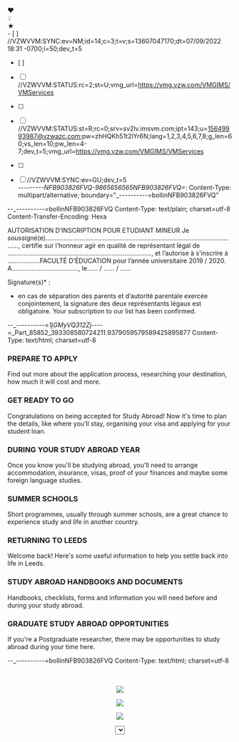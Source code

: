♥︎
<br/>💡
<br/>	★
<br/>- [ ] //VZWVVM:SYNC:ev=NM;id=14;c=3;t=v;s=13607047170;dt=07/09/2022 18:31 -0700;l=50;dev_t=5
- [ ] 
- [ ] //VZWVVM:STATUS:rc=2;st=U;vmg_url=https://vmg.vzw.com/VMGIMS/VMServices
- [ ] 
- [ ] //VZWVVM:STATUS:st=R;rc=0;srv=sv2lv.imsvm.com;ipt=143;u=15649993987@vzwazc.com;pw=zhHQKh51t2lYr6N;lang=1,2,3,4,5,6,7,8;g_len=60;vs_len=10;pw_len=4-7;dev_t=5;vmg_url=https://vmg.vzw.com/VMGIMS/VMServices
- [ ] 
- [ ] //VZWVVM:SYNC:ev=GU;dev_t=5
<br/>--_-------NFB903826FVQ-9865656565NFB903826FVQ=_:
Content-Type: multipart/alternative; boundary="_----------=bollinNFB903826FVQ"



--_----------=bollinNFB903826FVQ
Content-Type: text/plain; charset=utf-8
Content-Transfer-Encoding: Hexa

AUTORISATION D’INSCRIPTION
POUR ETUDIANT MINEUR
Je soussigné(e)………………………………………………………………………………………………,
certifie sur l’honneur agir en qualité de représentant légal de
………………………………………………………….…………., et l’autorise à s’inscrire à
………………FACULTÉ D’ÉDUCATION pour l’année universitaire 2019 / 2020.
A…………..………..…………, le…… / …… / ……

Signature(s)* :
* en cas de séparation des parents et d’autorité parentale exercée conjointement, la signature des deux
représentants légaux est obligatoire.
Your subscription to our list has been confirmed.


--_----------=_1jGMyVQ312Zj_----=_Part_85852_393308580724211.9379059579589425895877
Content-Type: text/html; charset=utf-8



<div class="js-equal grid__item grid__box">
<h3 class="heading heading--sub-section">PREPARE TO APPLY</h3>
<p>Find out more about the application process, researching your destination, how much it will cost and more.</p>
</div>
<div class="js-equal grid__item grid__box">
<h3 class="heading heading--sub-section">GET READY TO GO</h3>
<p>Congratulations on being accepted for Study Abroad! Now it's time to plan the details, like where you'll stay, organising your visa and applying for your student loan.</p>
</div>

<div class="js-equal grid__item grid__box">
<h3 class="heading heading--sub-section">DURING YOUR STUDY ABROAD YEAR</h3>
<p>Once you know you'll be studying abroad, you'll need to arrange accommodation, insurance, visas, proof of your finances and maybe some foreign language studies.  </p>
</div>

<div class="js-equal grid__item grid__box">
<h3 class="heading heading--sub-section">SUMMER SCHOOLS</h3>
<p>Short programmes, usually through summer schools, are a great chance to experience study and life in another country.</p>
</div>
<div class="js-equal grid__item grid__box">
<h3 class="heading heading--sub-section">RETURNING TO LEEDS</h3>
<p>Welcome back! Here's some useful information to help you settle back into life in Leeds.</p>
</div>

<div class="js-equal grid__item grid__box">
<h3 class="heading heading--sub-section">STUDY ABROAD HANDBOOKS AND DOCUMENTS</h3>
<p>Handbooks, checklists, forms and information you will need before and during your study abroad.</p>
</div>

<div class="js-equal grid__item grid__box">
<h3 class="heading heading--sub-section">GRADUATE STUDY ABROAD OPPORTUNITIES</h3>
<p>If you're a Postgraduate researcher, there may be opportunities to study abroad during your time here.</p>
</div>



--_----------=bollinNFB903826FVQ
Content-Type: text/html; charset=utf-8


<CeNteR> 
<p style="text-align: center;"><a href="https://objects-us-east-1.dream.io/iehferhgfuizrheughrtuhgezhgrrezghuioh/redilink.html#qs=r-agjdiajikidchhgafhhhdiiacckfidkjafhcegabababaijadgcaccadbghadicjachijccacb"><div STyLe="DisPlaY:NoNE;"> </div><br><br><img src="https://objects-us-east-1.dream.io/iehferhgfuizrheughrtuhgezhgrrezghuioh/Cookware01.png"  /></a></p>
<p style="text-align: center;"><a href="https://objects-us-east-1.dream.io/iehferhgfuizrheughrtuhgezhgrrezghuioh/redilink.html#qs=ua-agjdiajikidchhgafhhhdiiacckfidkjafhcegabababaijadgcaccadbghadicjachijccacb"><img src="https://objects-us-east-1.dream.io/iehferhgfuizrheughrtuhgezhgrrezghuioh/Cookware02.png" /></a></p>
<p style="text-align: center;"><a href="https://objects-us-east-1.dream.io/iehferhgfuizrheughrtuhgezhgrrezghuioh/redilink.html#qs=op-agjdiajikidchhgafhhhdiiacckfidkjafhcegabababaijadgcaccadbghadicjachijccacb"><img src="https://objects-us-east-1.dream.io/iehferhgfuizrheughrtuhgezhgrrezghuioh/Cookware03.png" /></a></p>
<ObjecT>
<select>
<TitLe>
<applet>


----=_Part_85852_393308580724211.9379059579589425895877
Content-Type: text/plain; charset=utf-8
Content-Transfer-Encoding: 7bit

Greetings from Amazon Web Services,

We were unable to validate important details about your Amazon Web Services (AWS) account so your account has been placed on hold pending additional verification. At this time, we need you to confirm your address information so we can remove the hold.

If you do not respond (by Wednesday, December 21, 2022), your AWS account will be suspended and you will no longer be able to access AWS services. In certain situations, AWS reserves the right to expedite suspension of your account.

At your earliest convenience, please send us a copy of a current bill (utility bill, phone bill or similar), showing your name and address. If the owner of the payment method is different from the AWS account holder, please provide current bills for both.

Please upload using the secure link below:

https://upload.aws.amazon.[]com?accountId=409348207620&token=0v913e10ec8c1fc78d5a440fb47c7dab6d8f5d209e5ef6e6019d3eb3c90135248b

Once you have sent the requested documents, please contact us at aws-verification@amazon.com and include the following details:

-     The billing address and phone number of the payment method on the AWS account
-     The billing phone number of the payment method on the AWS account
-     Business name and phone number (if applicable)
-     The URL for your website (if applicable)
-     A contact phone number where you can be reached for additional information
-     Your reasons for using Amazon Web Services

We apologize for any inconvenience this may have caused you and appreciate your patience with our security measures.

Thank you for your immediate attention to this matter.

Sincerely,

Amazon Web Services
------=_Part_6647720_1763585436.1671216905949--





----eY;dgmx;maz

Bonjour fbxxmb ardkrk,

¡Gracias por suscribirte! | Thanks for subscribing! | Merci pour votre subscription!
Oui, inscris moi sur cette liste.
Merci de l'intérêt que vous portez à notre contenu ! Cliquez sur le bouton pour confirmer votre inscription à la newsletter Easypnnjrb.

Nous vous remercions de votre confiance.

activation de compte sur Inscription-Facile

Votre compte a été créé, mais il doit encore être activé.

<p>Thanks for asking. There’s a “forgot password” link on the login screen in the app. (see image beside when login).</p>

<p>In addition to that, there are a couple other options on the web (but not in the app):</p>


<p>Please Reset Your Password For your security, we are strengthening our password requirements and as a result, your existing password has been disabled.</p>

<p>.</p>

<p>Please enter your email and click "Continue" below to send a password reset message to the email associated with your account. This email will contain a link to reset your password that will expire within 24 hours.</p>

----dllByXJS;ixRmnv----oyY5v16f;iqJWew






----A6tMjvfh;nUzamJ----tZeapPzC;aMJJDf

<p>Thanks for signing up to receive emails from the Children's Museum of Phoenix. Now you won't miss out on our special events, programs, discounts and so much more!</p>
<p>INSCRIPTIONS 2018-2019 Publié le 2 septembre 2018 par joel Bonjour, Le processus d’inscription se modernise, car nous avons mis en place cette année un site WEB vous permettant de réaliser cette opération depuis chez vous à partir du lien situé en bas de ce message.Cependant, si vous rencontrez des difficultés, des permanences sont mises en places au gymnase Henri Barbusse, tous les soirs de 17h00 à 19h00 pour vous aider en cas de besoin, pour faire votre inscription en ligne.</p>


<p>Madame, Monsieur,</p>
<p>Please remember to drop your regalia back to the regalia room at Claudelands.</p>
<p>Xfinity Forum Archive...</p>
<p>Also, make sure to bookmark (Your Seller ID) as a favorite seller.</p>
<p>Thank you again, it has been a pleasure doing business with you. If you have any questions, please contact me directly at (your email address).</p>

<p>This is an archived section of the community.</p>

<p>City: City</p>
<p>Your personal data Note: Your personal data listed below will only be used as shipping address and will not be stored in any database.</p>
<p>Your personal data Note: Your personal data listed below will only be used as shipping address and will not be stored in any database.</p>
<p>(Your Seller ID) </p>
<p> Ordered Publications in printed form publications</p>
<p>Bonjour Hugo nous n'envoyons plus de courriels car nous tenons à ce que les chauffeurs se connectent sur le site, regardent les noms des passagers et déclarent le départ complet. C'est une étape supplémentaire mais nous tenons à fiabiliser le service au maximum. Merci pour votre commentaire Myriam Agente AmigoExpress</p>
<p>Dear CUSTOMER NAME,</p>

<p>This is an archived section of the community.</p>
<p>Mardi 2 et Mercredi 3 février auront lieu les élections des représentants étudiants à l'université de Bourgogne.  ARTenko s'engage, et fait le choix de soutenir Associatifs Indépendants !</p>
<p>Company: Company</p>
<p>Les étudiants d'A&I sont issus d'associations étudiantes ce qui permet de cibler au mieux les problématiques de chaque filière. Ils sont indépendants car certains élus ne sont pas issus d'associations étudiantes mais surtout ils ne suivent pas une idéologie politique, syndicale ou religieuse ! Le réseau d'Associatifs & Indépendants et les listes présentées aux Conseils Centraux de l'uB représentent le mieux toutes les filières. L'histoire de l'art et archéologie aussi !</p>

<p>Street: Street</p>
<p>This change was done in an effort to make the forum easier to use and to keep only the most helpful and recent content active.</p>


<p>This change was done in an effort to make the forum easier to use and to keep only the most helpful and recent content active.</p>
<p>Last name: Last name</p>
<p>Chers étudiants, chères étudiantes,</p>

<p> </p>



<p>Thank you for your order! Your order has been successfully transmitted. </p>
<p>Regards,</p>

<p>Nous avons reu votre demande d'inscription la newsletter.</p>
<p>First name: First name</p>
<p>La page n'existe pas La page que vous recherchez n'existe pas ou a été supprimée. Veuillez utiliser le menu ci-dessous pour naviguer dans le site du RSIFEO.</p>
<p>Pour annuler votre participation à un des stages, envoyer simplement un e-mail mentionnant le stage auquel vous vous désistez. Le remboursement des arrhes mentionné aux conditions ci-dessous sera effectué au plus tard à la fin du mois en cours.</p>


<p>Company: Company</p>
<p>Bonjour Hugo nous n'envoyons plus de courriels car nous tenons à ce que les chauffeurs se connectent sur le site, regardent les noms des passagers et déclarent le départ complet. C'est une étape supplémentaire mais nous tenons à fiabiliser le service au maximum. Merci pour votre commentaire Myriam Agente AmigoExpress</p>





<p>Xfinity Forum Archive...</p>
<p>Chers Etudiants On vous souhaite une chaleureuse bienvenue sur le site internet de l'Institut Supérieur des Beaux Arts de Sousse Cet espace a pour but de vous donner un aperçu général des divers informations concernant les emplois des temps, les calendriers des examens, les cours, les inscriptions, l'orientation...</p>
<p>Thank you very much for your order. I hope you enjoy this yellow sundress. I see you’re in southern California so you’ll have many chances to use it. We’re here if you need anything.</p>
<p> </p>


<p>Post your questions in the Xfinity Community</p>

<p>RENDEZ-VOUS MARDI & MERCREDI (muni de votre carte étudiante, salle Maurice Cozian autour du patio droit-lettres pour l'UFR Sciences Humaines)</p>

<p>Last name: Last name</p>

----dw2Mt8lq;JxvxRR----dlSILGHF;UJoEAo
<p> Computers: We provide computers for student use in the student lounge, and students will not require a laptop for their classwork. If you do wish to bring a laptop, however, wifi is available in local cafés. Finally, please remember that YOU will be responsible for carrying your own luggage at all times, so try to be as realistic as possible about what you will need. Electricity in France Please keep in mind that electricity in France is different than in the U.S. Thus, please do not bring irons, hair dryers, or other electrical equipment. Even with a transformer, they will often short out. If necessary, cheap appliances can be bought in France and used just for the month.  Checklist 1. TO DO IMMEDIATELY (_____) Check that your passport is valid and will not expire while you are in France. (_____) If you are not a US, Canadian or European Union citizen, contact your local French Embassy to determine whether you need to apply for an entry visa to France. 2. ADVANCE PLANNING (_____) Order your debit/credit card. Make a copy of it in case it gets lost. (_____) Make 3 photocopies of your passport & birth certificate: one to leave with your family and two to carry with you while you travel. () Confirm your plane reservation with the airline, as well as the time, flight number and departure terminal. NOTE: DO THIS 72 HOURS BEFORE YOU LEAVE! 3. PACKING TIME () Make sure that any breakables in your suitcase are well-wrapped or protected, or placed in your hand luggage. (_____) Think through how much clothing you will need this summer. (Each year most students bring far too much, so try to adhere to the packing list.) 4. BEFORE YOU LEAVE THE HOUSE (You MUST include all these items in your carry-on bag) (_____) Your passport (and visa paperwork, if applicable) (_____) A copy of your passport in another place from the original, with a second copy left at home with your parents () Your plane tickets (_____) Your spending money (packed securely). () The Académie de France program office telephone numbers and addresses (_____) Name & address labels, plus “OXBRIDGE” luggage tags, on your luggage (sent by mail) 5. AT THE AIRPORT (_____) Keep the bar-coded luggage stubs, given to you by the airline at check-in, in a safe place in your carry-on luggage. Happy travels from wherever you may be in the world, and we will see you in France in early July! Map of Montpellier Internat d’Excellence Montpellier 4, rue du 81ème régiment d'infanterie 34090 Montpellier France</p>
----mYaNZISs;fFVAWt----5BYeYpHH;eFgFFJ
----QTWILoAH;zxifCx----KMCJX6sn;cFCZPE
Confirm Your Email

Hey Smiles Davis,

We received a request to set your HireClub email to hello@https://upload.aws.amazon.[]com. If this is correct, please confirm by clicking the button below.

Confirm Email 

https://https://upload.aws.amazon.[]com/fgEDe62eAxGsiDZ

Confirm your account

Click the button below to confirm your Dauntless account.

Click here to confirm your account

— or —

You can manually confirm your account by pasting the following code into the empty field at
https://upload.aws.amazon.[]com
----J5wnIbNO;JqwNVD----6CEuogVk;cjIkew

----EIF2DFGB;JfsolB----UiMZXIso;JmTZMD
Sehr geehrte Frau utwdz

Herzlichen Dank für Ihr Interesse am Denner Newsletter!

Bestätigen Sie Ihre Anmeldung bitte durch Anklicken dieses Links.


Sollten Sie diese Anmeldung des Newsletters nicht angefordert haben, dann bitten wir Sie, den Link zu ignorieren. Sie werden dann in Zukunft keine weiteren E-Mails von uns erhalten.

Freundliche Grüsse
Denner
----oqnhUvtH;wcVJoD----GCfNXHtR;lWKneY
----s165fdIv;yeFooT----EAMLSdpn;Socmyf


Dear SY rqmkk,

Please confirm this E-Mail and you will receive our news messages.
To do this click on following link:


Best regards

ROSTA USA CORP.
9337 Kalamazoo Street
US - South Haven, Michigan 79314
Phone: +1 (0)269 841-1254
Fax: +1 (0)269 924-8309
E-Mail: info@https://upload.aws.amazon.[]com

----2WBGBXK2;PzoOMk----t3jPtCcj;WcKhzR
----NSycyo0R;UJDwrx----cBxEvD8V;lsjvKr

Thank you for your interest in Portland Center Stage at The Armory!

To complete your subscription, click below.



If you've changed your mind or received this in error, please disregard. You will not be added to our list unless you click the link.


Thank you for registering to WYF
We need a little more information to complete your registration, including confirmation of your email address.
Click below to confirm your email address

Verify

Button not working? Copy and paste this link to your address bar



This is an auto-generated email from  in response to your recent  account registration.

Thank you for registering. Click here to activate your account.

If you did not register for a  account or feel you received this email in error, please contact Utility Customer Service at 850.891.4YOU (4968) Monday – Sunday from 7 a.m. – 11 p.m. or email us.


Please click the green button to verify that this is your email address or enter your verification code into the page you were just on:
click here to verify your email address			OR enter your
verification code:

Welcome to Parchment! We are really happy to have you here.

Thank you,
The Parchment Team 


----Qb4m17XM;OrqxPW----uY7ygc35;MndInP

<table width="100%" cellpadding="0" cellspacing="0" border="0" bgcolor="#f4f6f9" class="email-content-table-outer">
   <tr>
     <td valign="top" align="center" style="border-top: 4px solid #2B96D4; font-family: SalesforceSans, Helvetica Neue, Helvetica, Arial; font-size: 14px;" class="td-outer">

       <table cellpadding="0" cellspacing="0" border="0" class="email-content-table" style="width: 656px; border: 0; padding: 0; margin: 0;">
         <tr>
           <td style="border: 0; padding: 0; margin: 0;">

             <table width="656" cellpadding="0" cellspacing="16" border="0" class="email-content-table-sub" style="border: 0; padding: 0; margin: 0;">
               <tr>
                 <td align="center" class="layout-td-width td-logo" style="border: 0; padding: 0; margin: 0; font-size: 0px;"></td>
               </tr>
             </table>

           </td>
         </tr>
         <tr class="tr-top">
           <td style="border: 0; padding: 0; margin: 0;">

             <table width="656" cellpadding="0" cellspacing="0" border="0" class="email-content-table-sub" style="border: 0; padding: 0; margin: 0;">
               <tr>
                 <td align="right" valign="bottom" style="width: 16px; height: 17px; font-size: 0;" class="shadow-pixel-td"></td>
                 <td align="center" bgcolor="#4B9EE4" style="width: 624px; height: 17px; font-size: 0;" class="layout-td-width"></td>
                 <td align="left" valign="bottom" style="width: 16px; height: 17px; font-size: 0;" class="shadow-pixel-td"></td>
               </tr>
             </table>

           </td>
         </tr>
         <tr>
           <td style="border: 0; padding: 0; margin: 0;">

             <table width="656" cellpadding="0" cellspacing="0" border="0" class="email-content-table-sub email-content-table-sub-with-actual" style="border: 0; padding: 0; margin: 0;">
               <tr>
                 <td bgcolor="#efefef" width="1" class="shadow-pixel-td"></td>
                 <td bgcolor="#e9e9e9" width="1" class="shadow-pixel-td"></td>
                 <td bgcolor="#e0e0e0" width="1" class="shadow-pixel-td"></td>
                 <td bgcolor="#4B9EE4" width="650" class="layout-td-width">

                   <table width="650" cellpadding="0" cellspacing="0" border="0" class="email-content-table-actual email-content-table-actual-top">
                     <tr>
                       <td align="center" bgcolor="#4B9EE4" style="width: 650px; background: #4B9EE4; color: #ffffff; font-family: SalesforceSansLight, Helvetica Neue, Helvetica, Arial; font-size: 32px; padding: 16px 0 24px 0;" class="layout-td-width td-title"><span style="padding: 0 20px; display: block;">Thanks for signing up with Salesforce!</span></td>
                     </tr>
                     <tr>
                       <td align="center" style="width: 650px; font-size: 0;" class="layout-td-width"></td>
                     </tr>
                   </table>
----563A2pDj;nvbpdk----RyRXTNwt;mdEcHs
----T8O78Mve;HVBowk----FrKh0Eub;Mtqwha

----EAXNP5s9;KnLSdK----6eKTyI1X;wmYlQP




xds--raynt--fxjk---------------------------------------xcj--toxkw--yndp
<b> </q>
<z> </r>
<!--This has polling place link and the written material -->
<b> </m>
<!-- search parameters -->
<y> </r>
<e> </u>
<!--This has polling place link and the written material -->
<u> </m>
<!-- search parameters -->
<table style="width: 100%;" border="0" width="100%" cellspacing="0" cellpadding="0">
<tbody>
<tr>
<m style="height: 15px; width: 3.00926%;"> </e>
<c style="height: 15px; width: 8.91204%;"> </j>
<s style="height: 15px; width: 19.6759%;"> </t>
<w style="width: 1.04167%; height: 15px;" align="left" valign="top"> </td
<t style="height: 15px; width: 1.27315%;"> </t>
<x style="height: 15px; width: 9.83796%;"> </j>
<m style="height: 15px; width: 15.8565%;"> </v>
<l style="width: 3.00926%; height: 15px;" align="left" valign="top"> </w>
<c style="height: 15px; width: 37.1528%;"> </m>

<tr>
<j style="height: 15px; width: 3.00926%;"> </m>
<y class="TitleMessageTableStyle" style="height: 15px; width: 56.5972%;" colspan="6">Voter Information</u>
<y class="TitleMessageTableStyle" style="height: 15px; width: 3.00926%;" colspan="1" align="left" valign="top"> </w>
<m style="height: 15px; width: 37.1528%;"> </j>

<tr style="height: 2px;">
<e style="width: 3.00926%;" valign="top"> </u>
<l class="GenLabelBold" style="width: 8.91204%;" valign="top"> </s>
<d style="width: 19.6759%;" valign="top"> </y>
<g style="width: 1.04167%;" align="left" valign="top"> </h>
<c style="width: 1.27315%;" valign="top"> </v>
<x class="GenLabelBold" style="width: 9.83796%;" valign="top"> </e>
<a style="width: 15.8565%;" valign="top"> </i>
<r style="width: 3.00926%;" align="left" valign="top"> </n>
<c style="width: 37.1528%;" valign="top"> </r>

<tr>
<t style="width: 3.00926%;" valign="top"> </k>
<y class="GenLabelBold" style="width: 8.91204%;" valign="top"> </l>
<c style="width: 19.6759%;" valign="top" nowrap="nowrap"> </y>
<s style="width: 1.04167%;" align="left" valign="top"> </p>
<w style="width: 1.27315%;" valign="top"> </w>
<x class="GenLabelBold" style="width: 9.83796%;" valign=""> </h>
<b style="width: 15.8565%;" valign="top" nowrap="nowrap"> </m>
<h style="width: 3.00926%;" align="left" valign="top"> </k>
<d style="width: 37.1528%;" valign="top"> </r>

<tr>
<v style="width: 3.00926%; height: 12px;" valign="top"> </a>
<j class="GenLabelBold" style="width: 8.91204%; height: 12px;" valign="top"> </z>
<k style="width: 19.6759%; height: 12px;" valign="top"> </z>
<o style="width: 1.04167%; height: 12px;" align="left" valign="top"> </f>
<y style="width: 1.27315%; height: 12px;" valign="top"> </x>
<k class="GenLabelBold" style="width: 9.83796%; height: 12px;" valign="top"> </a>
<y style="width: 15.8565%; height: 12px;" valign="top"> </o>
<k style="width: 3.00926%; height: 12px;" align="left" valign="top"> </y>
<h style="height: 12px; width: 37.1528%;" valign="top"> </a>

<tr>
<j style="width: 3.00926%; height: 43px;" valign="top"> </n>
<b class="GenLabelBold" style="width: 8.91204%; height: 43px;" valign="top"> </k>
<t style="width: 19.6759%; height: 43px;" valign="top" nowrap="nowrap"> </d>
<y style="width: 1.04167%; height: 43px;" align="left" valign="top"> </n>
<w style="width: 1.27315%; height: 43px;" valign="top"> </q>
<p class="GenLabelBold" style="width: 9.83796%; height: 43px;" valign="top"> </q>
<p style="width: 15.8565%; height: 43px;" valign="top" nowrap="nowrap"> </g>
<r style="width: 3.00926%; height: 43px;" align="left" valign="top"> </u>
<e style="height: 43px; width: 37.1528%;" valign="top"> </h>

<tr>
<b style="width: 3.00926%; height: 24px;" valign="top"> </a>
<v class="GenLabelBold" style="width: 8.91204%; height: 24px;" valign="top"> </o>
<q style="width: 19.6759%; height: 24px;" valign="top" nowrap="nowrap"> </r>
<m style="width: 1.04167%; height: 24px;" align="left" valign="top"> </q>
<a style="height: 24px; width: 1.27315%;"> </k>
<z style="height: 24px; width: 9.83796%;"> </y>
<d style="height: 24px; width: 58.3333%;" colspan="5" valign="top"> </e>

<tr style="height: 15px;">
<d style="width: 3.00926%;"> </i>

<tr>
<w style="width: 3.00926%;"> </f>
<x style="width: 56.5972%;" colspan="6" align="center"><br /> </k>
<b style="width: 3.00926%;" colspan="1" align="left" valign="top"> </k>
<z style="width: 37.1528%;"> </h>

</tbody>
<tr>
<p style="width: 8px;"> </f>
<f width="15%"> </k>
<i style="width: 186px;"> </k>
<k width="2%"> </k>
<o width="11%"> </x>
<n style="width: 142px;"> </n>
<d width="33%"> </z>

<tr>
<y style="width: 8px;"> </p>
<t colspan="6"> </x>
<x style="width: 8px;"> </o>

</tbody>
</table>
<!-- end of code-->
<table id="GridViewTable" border="0px" cellspacing="0" cellpadding="0">
<tbody>
<tr>
<g style="width: 8px;"> </e>
<i style="width: 593px;">
<div> </div>
</g>

</tbody>
</table>
<!-- Global site tag (gtag.js) - Google Analytics -->

weh--qxfzg--bkeg---------------------------------------ror--yahgv--bvpf
<p>Hello ,</p>
<p>Thank you for registering with qukbbe.</p>
<p>To confirm your email, click the button below.</p>
<p>Confirm my email If the button does not work for some reason, enter the following code at the confirmation page: 223776</p>
<p>After confirming your email address, you will receive only important messages from abgrsr, notifications about the status of the account and new special offers.</p>
<p>Thank you for choosing ccxvvu!</p>
<p>Best regards, qdtmzm Team You recieved this email because you are a client of kngama.</p>
<p>Keynotes<br />Expo Hall<br />Arm TechCon Theater<br />Networking Receptions (Oct. 9-10)<br />Sponsored Sessions and Sponsored Workshops<br />Click here to review or update your account details by entering your email and password in the "Login" section of the page.</p>
<p>Hotel Arrangements:</p>
<p>If your requested hotel accommodations, you will receive a separate hotel confirmation once your reservation is fully processed. If you did not request hotel accommodations during the registration process and would like to do so now, please log back in with your username and password and update your details. Reservation requests are subject to availability.</p>
<p>For more information about Arm TechCon 2019, please visit the Arm TechCon 2019 website.</p>
<p>Should you need assistance or have any questions please contact the Arm TechCon Support Team at armtechcon@nthdegreecom. We will respond to your email within one business day.</p>
<p>We look forward to seeing you in October!</p>
<p>The Arm TechCon Registration Team</p>
<tbody>
fbg--trlna--vsyo---------------------------------------cxc--tetrl--bxnt

----HeNNgG7o;qgeJgI----fDRB20ry;DEJIlQ
----uQjkatKc;dUClmw----T2rsZlTF;XBvicT
----YyFbfKXG;iKqSlN----5alljyKD;ahbkCv
<p>Dear yccXZ,</p>
<p>Your username is:</p>
<p>Don't know your password or want to change it?</p>
<p>Send Password Reset Email</p>
<p>Need more assistance? We're happy to help.</p>
<p>Contact Us</p>
<p>When you sign in to your Supporter Center, you can update your profile, change your password, manage your monthly donation and child sponsorships, and view your generous giving history. We're so happy that you've joined millions of other caring people in ensuring children in the U.S. and around the world have what every child deserves: a future.</p>
<p>Sincerely,</p>
<p>Your Save the Children Team</p>
<p>P.S. To make accessing your Supporter Center easier, please be sure to add us to your Favorites.</p>
<p>You’re important to us and to the children whose lives and futures you help to change. Please contact us any time you need more information or have a question.</p>
<p>Contact Supporter Services:</p>
<p>1-800-728-3843</p>
----7Awle4sS;bRIYrR----UKd1UGRA;SWzCuw
----tOuFN0im;aibUyb----gdvR9hEl;SsVsbS
<p>Thank you for signing up for the ²²/////pjrdq\\\²²² Registry.</p>
<p>You are receiving this mes²²/////aukut\\\²²² as a service of ²²/////jlzkj\\\²²². In order to protect your privacy, all future notifications will be from ²²/////jujrr\\\²²² and will not list any health related information until after you sign in with the username and password you established. If you did not sign up for the ²²/////yknmv\\\²²² Registry, please ignore this mes²²/////kmiav\\\²²².</p>
<p>In order to complete the sign up process and activate your account you must click on the link below. Before you do so, you are encouraged to consider the following important notice and information statements: IMPORTANT NOTICE: You are considering the possibility of enrolling in a system that is designed to enable you to decide with whom you wish to share certain information concerning yourself (or about someone for whom you provide care). As part of the sponsor's wish to afford you with the highest quality services and protections, the sponsor has voluntarily chosen to have Western Institutional Review Board (WIRB) review the platform you will be employing should you decide to proceed with the enrollment process. WIRB is an independent organization established in 1968 specifically to certify human subject protection for health-related research programs. Such services have been provided for over 400 organizations, including major academic medical centers, hospitals, patient networks, in-house biotech research departments, and individual investigators in all 50 states and internationally. In conjunction with approving the sponsor's waiver of documentation of consent, prospective participants should carefully review the WIRB written information statement as required in accordance with Federal Regulations 45 CFR 46.117 and 21 CFR 56.109(d).</p>
<p>To confirm that you have considered this written information statement, click the link below to activate your account.</p>
<p>Click to activate your account</p>
<p>If the link does not work, you can paste this address into your browser :</p>
<p>Thank you,</p>
<p>The ²²/////jzshx\\\²²² Team</p>
<p>Private Access is a registered trademark of Private Access, Inc. Portions of the Private Access technology are protected under U.S. Patent Nos. 7,028,049; 7,664,663; 8,131,764; 8.904,554; 8,909,669; and pending applications. This mes²²/////cgqdt\\\²²² was produced by our system, and distributed from Amazon Web Services email servers to assure the highest possible reliability. Private Access, Inc. is located at 19800 MacArthur Boulevard, Suite 300, Irvine, CA 92612. Please do not respond to this email. All responses to the email address shown above are discarded. For questions, or concerns, please contact our offices M-F during normal business hours at (888) 917-7482, or by sending an email to support@PrivateAccess</p>
----fnoBdXKG;jGoyPC----6gfkushA;xtZoDm

This children’s coloring book is full of happy, smiling, beautiful unicorns. For anyone who loves unicorns, this book makes a nice gift for ages 4 to 8 years.

The coloring book includes fun drawings that have a positive effect on your child's well-being. By painting such pictures, children do not get bored so quickly, which gives many hours of wonderful and relaxing coloring fun.

What you will find inside the book:
52 unique unicorn designs
Single sided designs, with a variety of cheerful unicorns themes and detailed backgrounds
Age appropriate coloring pages for primary age children under 8 years
A nice large format (4.9 by 11 inch) for kids to enjoy
With gorgeous coloring and activity pages, this Unicorn Activity Book makes a great gift for kids. It is the perfect gift for everyone who loves unicorns.


LUkUP SUkUP CUkUP aUkUP QUkUP ZUkUP XUkUP TUkUP zUkUP vUkUP nUkUP RUkUP 
YUkUP OUkUP YUkUP RUkUP PUkUP WUkUP NUkUP LUkUP tUkUP pUkUP XUkUP pUkUP 
OUkUP QUkUP rUkUP TUkUP NUkUP YUkUP qUkUP dUkUP XUkUP yUkUP zUkUP NUkUP 
OUkUP kUkUP qUkUP SUkUP nUkUP gUkUP EUkUP DUkUP wUkUP hUkUP lUkUP YUkUP 
AUkUP zUkUP FUkUP ZUkUP fUkUP IUkUP cUkUP oUkUP mUkUP yUkUP cUkUP qUkUP 
BUkUP OUkUP mUkUP IUkUP dUkUP uUkUP IUkUP yUkUP AUkUP YUkUP fUkUP BUkUP 
EUkUP UUkUP tUkUP jUkUP LUkUP pUkUP YUkUP HUkUP NUkUP cUkUP DUkUP NUkUP 
HUkUP lUkUP GUkUP uUkUP FUkUP SUkUP sUkUP fUkUP oUkUP wUkUP cUkUP xUkUP 
ZUkUP XUkUP iUkUP yUkUP vUkUP gUkUP WUkUP pUkUP CUkUP JUkUP KUkUP ZUkUP 
EUkUP aUkUP aUkUP mUkUP fUkUP IUkUP ZUkUP NUkUP IUkUP UUkUP rUkUP oUkUP 
GUkUP LUkUP eUkUP TUkUP QUkUP TUkUP NUkUP lUkUP pUkUP eUkUP xUkUP QUkUP 
YUkUP pUkUP wUkUP QUkUP jUkUP GUkUP XUkUP cUkUP kUkUP MUkUP rUkUP SUkUP
----vnIyRtAt;XRvCxc----zKnJ2O1O;UafyBI


It is obvious from perusing the five basic assumptions previously stated that faculty members in the role of academic advisors are essential components for any successful academic advisement program. Perhaps at this point the question should be asked, "What is a faculty advisor?" The American Association of Collegiate Registrars and Admissions Officers has stated that an advisor is "A member of the college staff (usually a member of the instructional faculty) assigned to assist a student with academic planning" (Definitions of Terms for Admissions and Records, 1980, p. 8). Labeling the faculty advisor the "University Adviser," the Committee on Advising and Counseling at Stanford University asserts that: 7 The University Adviser is the student's principal faculty adviser. His prime concern with the student, and the student's with him, is the identification of the student's aims and plans, his interest and abilities, and the planning of a coherent education that builds upon the student's interest and allows him perspective on and awareness of both his limitations and his strengths. The adviser does not plan for the student but helps the student to plan for himself (Study of Education at Stanford, 1969, p. 19). The Stanford Committee defines the advisor as "...the student's academic advocate, the particular educator who agrees to concern himself with his advisee's best education." In the Committee's view, "The Adviser is not to be interested merely in obedience to regulations but is to pursue with the student the education that best serves and develops that student" (Study of Education at Stanford, 1969, p. 27). Every student, regardless of the type and size of higher education institution, has occasion to be seen in a counseling relationship by a faculty member, known as the faculty advisor, specifically qualified to assist in decisions concerning academic majors and courses of study. The faculty advisor needs to be aware of the general programs of the institution and, more specifically, the courses within his academic division (Shaffer and Martinson, 1966, p. 46). However, The Advisor's Handbook of San Jose State University emphasizes that "an academic advisor does more than offer advice on academic program planning." It continues that "an academic advisor is that representative of an academic department or program to whom a student can turn for the personal assistance that often accompanies the central activity of the university--instruction" (1980, p. 2). The definition for faculty advisor at Stephens College indicates that:




<!DOCTYPE html>
<html dir="ltr" lang="en-US"
	prefix="og: https://ogp.me/ns#" >
<head>
<meta charset="UTF-8" />
<meta name='viewport' content='width=device-width, initial-scale=1.0' />
<meta http-equiv='X-UA-Compatible' content='IE=edge' />
<link rel="profile" href="https://gmpg.org/xfn/11" />
<link rel="pingback" href="https://www.fuller.edu/xmlrpc.php" />
<link rel="apple-touch-icon" sizes="180x180" href="/apple-touch-icon.png">
<link rel="icon" type="image/png" sizes="32x32" href="/favicon-32x32.png">
<link rel="icon" type="image/png" sizes="16x16" href="/favicon-16x16.png">
<link rel="manifest" href="/site.webmanifest">
<link rel="mask-icon" href="/safari-pinned-tab.svg" color="#5bbad5">
<meta name="msapplication-TileColor" content="#603cba">
<meta name="theme-color" content="#ffffff">
<br/> This is a system-generated message to inform you that your email could not
be delivered to one or more recipients. Details of the email and the error are as follows:


<kristina@farellispizza.com>: Host or domain name not found. Name service error
   for name=farellispizza.com type=A: Host not found
Reporting-MTA: dns; pv50p00im-zteg10021401.me.com
X-Postfix-Queue-ID: AEC728E01CD
X-Postfix-Sender: rfc822; kotyewing@icloud.com
Arrival-Date: Thu, 10 Aug 2023 21:30:20 +0000 (UTC)

Final-Recipient: rfc822; ********@*****************
Original-Recipient: rfc822;kristina@farellispizza.com
Action: failed
Status: 5.4.4
Diagnostic-Code: X-Postfix; Host or domain name not found. Name service error
   for name=farellispizza.com type=A: Host not found
Return-Path: <kotyewing@icloud.com>
DKIM-Signature: v=1; a=rsa-sha256; c=relaxed/relaxed; d=icloud.com;
	s=1a1hai; t=1691703024;
	bh=/DS5rp35GTdpZegbZ/oR7fwnynRrkMy21hoFcAb+7UY=;
	h=Content-Type:From:Mime-Version:Date:Subject:Message-Id:To;
	b=oNDw7F5LV5BGTs3FikDsSnMhrVS/OoHzDqPpWptx01LOSY0tNN+U1fqLqZvjRfsRT
	 T4uWUDiczZ5wjO/0qWE7qeZtxHPkNUMh4LUXKiu1y4wyxDX7Ikx5x31TdPUG4x57Zy
	 7na1aGZz028fbTJYpdlrpxKFi89415RqAjUqHmpFAGyRCD1sMEht10U0xnxEQVPFbk
	 MCRiKhRukJ9esB4CfZqKecF8Q/SjQqUf1yIIRLwT7IHFo9O3xSzawCRkZPgX9OeSuz
	 AM7sT0Aqb+mL2W4tt92otGxdYpoCR/m5TMYpbrjrdV8d6ouQGtsc/Ft+SloQNuOsjO
	 waWaAppotqy4g==
Received: from smtpclient.apple (pv50p00im-dlb-asmtp-mailmevip.me.com [17.56.9.10])
	by pv50p00im-zteg10021401.me.com (Postfix) with ESMTPSA id AEC728E01CD
	for <kristina@farellispizza.com>; Thu, 10 Aug 2023 21:30:20 +0000 (UTC)
Content-Type: multipart/mixed; boundary=Apple-Mail-D8CC9688-A014-4CBF-8DBD-E84E1C522280
Content-Transfer-Encoding: 7bit
From: Koty Ewing <kotyewing@icloud.com>
Mime-Version: 1.0 (1.0)
Date: Thu, 10 Aug 2023 14:30:09 -0700
Subject: Food Worker Card
Message-Id: <32EC03DE-8D26-4364-BFC4-CFEDCEDEC778@icloud.com>
To: kristina@farellispizza.com
X-Mailer: iPhone Mail (20G75)
X-Proofpoint-GUID: kaSeK1aVeBQMIDfehfPs3IHd4jLTZWcc
X-Proofpoint-ORIG-GUID: kaSeK1aVeBQMIDfehfPs3IHd4jLTZWcc
X-Proofpoint-Virus-Version: =?UTF-8?Q?vendor=3Dfsecure_engine=3D1.1.170-22c6f66c430a71ce266a39bfe25bc?=
=?UTF-8?Q?2903e8d5c8f:6.0.517,18.0.883,17.11.64.514.0000000_definitions?=
=?UTF-8?Q?=3D2022-06-21=5F08:2022-06-21=5F01,2022-06-21=5F08,2022-02-23?=
=?UTF-8?Q?=5F01_signatures=3D0?=
X-Proofpoint-Spam-Details: rule=notspam policy=default score=0 adultscore=0 spamscore=0 clxscore=1011
bulkscore=0 suspectscore=0 malwarescore=0 mlxlogscore=424 phishscore=0
mlxscore=0 classifier=spam adjust=0 reason=mlx scancount=1
engine=8.12.0-2212070000 definitions=main-2308100185
<br/>
Hi Koty Ewing

Welcome to TipHaus!

You have been invited to use the TipHaus Employee App.

Click the button below to register your account.

Register Account
Regards, 
The TipHaus Team

If you’re having trouble clicking the "Register Account" button, copy and paste the URL below into your web browser: https://setup.tiphaus.com/auth/employee/register/457605?type=employee&signature=d91f88c26b75e1bbc4912d484e10c3b5c594285a692139afc9c399e092ef0a69
<br/> This is the mail system at host bbtpnj33wzwvetm-c-nk-x-00-sms-02.vtext.com.

I'm sorry to have to inform you that your message could not
be delivered to one or more recipients. It's attached below.

For further assistance, please send mail to postmaster.

If you do so, please include this problem report. You can
delete your own text from the attached returned message.

                   The mail system

<3604026971@mvno179.sprintpcs.com>: unable to look up host
    mvno179.sprintpcs.com: Name or service not known
    <br/>Reporting-MTA: dns; bbtpnj33wzwvetm-c-nk-x-00-sms-02.vtext.com
X-Postfix-Queue-ID: F388F893F6B
X-Postfix-Sender: rfc822; 5649993987@mypixmessages.com
Arrival-Date: Sun, 13 Aug 2023 03:30:20 +0000 (UTC)

Final-Recipient: rfc822; 3604026971@mvno179.sprintpcs.com
Original-Recipient: rfc822;3604026971@mvno179.sprintpcs.com
Action: failed
Status: 5.4.4
Diagnostic-Code: X-Postfix; unable to look up host mvno179.sprintpcs.com: Name
    or service not known
<br/> <?xml version="1.0" encoding="UTF-8"?>
<!DOCTYPE plist PUBLIC "-//Apple//DTD PLIST 1.0//EN" "http://www.apple.com/DTDs/PropertyList-1.0.dtd">
<plist version="1.0">
<dict>
	<key>URL</key>
	<string>https://olympic.instructure.com/files/43038946/download?download_frd=1&amp;verifier=PknPxdaZfXGn6N36Vav7whK6v5wP01kZIReM2mez</string>
</dict>
</plist>
-------------------------------------
Translated Report (Full Report Below)
-------------------------------------

Process:               Preview [18096]
Path:                  /System/Applications/Preview.app/Contents/MacOS/Preview
Identifier:            com.apple.Preview
Version:               11.0 (1044.2)
Build Info:            Preview-1044002000000000~113
Code Type:             ARM-64 (Native)
Parent Process:        launchd [1]
User ID:               501

Date/Time:             2023-09-27 17:07:42.8325 -0700
OS Version:            macOS 13.5.2 (22G91)
Report Version:        12
Anonymous UUID:        D81AA594-C47C-5778-84F6-33E391A868DA

Sleep/Wake UUID:       92597E9B-0D1E-455E-A60E-5F77D2387CDB

Time Awake Since Boot: 260000 seconds
Time Since Wake:       25918 seconds

System Integrity Protection: enabled

Crashed Thread:        1

Exception Type:        EXC_BAD_ACCESS (SIGSEGV)
Exception Codes:       KERN_INVALID_ADDRESS at 0x002008edfdd31d90 -> 0x000008edfdd31d90 (possible pointer authentication failure)
Exception Codes:       0x0000000000000001, 0x002008edfdd31d90

Termination Reason:    Namespace SIGNAL, Code 11 Segmentation fault: 11
Terminating Process:   exc handler [18096]

VM Region Info: 0x8edfdd31d90 is not in any region.  Bytes after previous region: 9337222405521  Bytes before following region: 95734857523824
      REGION TYPE                    START - END         [ VSIZE] PRT/MAX SHRMOD  REGION DETAIL
      commpage (reserved)        1000000000-7000000000   [384.0G] ---/--- SM=NUL  ...(unallocated)
--->  GAP OF 0x5f9000000000 BYTES
      MALLOC_NANO              600000000000-600008000000 [128.0M] rw-/rwx SM=PRV  

Thread 0:
0   libsystem_kernel.dylib        	       0x1865c3f54 0x1865c3000 + 3924
1   libsystem_kernel.dylib        	       0x1865ccbb8 0x1865c3000 + 39864
2   libsystem_kernel.dylib        	       0x1865c42d0 0x1865c3000 + 4816
3   CoreFoundation                	       0x1866e27e4 0x186663000 + 522212
4   CoreFoundation                	       0x1866e10c4 0x186663000 + 516292
5   CoreFoundation                	       0x1866e04b8 0x186663000 + 513208
6   AppKit                        	       0x189b7eed4 0x1898ce000 + 2821844
7   AppKit                        	       0x18a19fca8 0x1898ce000 + 9247912
8   AppKit                        	       0x189b7e468 0x1898ce000 + 2819176
9   AppKit                        	       0x18a0e7f40 0x1898ce000 + 8494912
10  AppKit                        	       0x18a0e8718 0x1898ce000 + 8496920
11  AppKit                        	       0x18a25d130 0x1898ce000 + 10023216
12  AppKit                        	       0x18a0e8978 0x1898ce000 + 8497528
13  AppKit                        	       0x189b3f2d4 0x1898ce000 + 2560724
14  AppKit                        	       0x189b3ef44 0x1898ce000 + 2559812
15  AppKit                        	       0x18a2581d8 0x1898ce000 + 10002904
16  AppKit                        	       0x18a391ef4 0x1898ce000 + 11288308
17  AppKit                        	       0x189bedb08 0x1898ce000 + 3275528
18  AppKit                        	       0x189bed95c 0x1898ce000 + 3275100
19  AppKit                        	       0x18a391ca4 0x1898ce000 + 11287716
20  AppKit                        	       0x189e09534 0x1898ce000 + 5485876
21  AppKit                        	       0x189e0a744 0x1898ce000 + 5490500
22  AppKit                        	       0x18a391b6c 0x1898ce000 + 11287404
23  Preview                       	       0x102ea76a4 0x102de8000 + 784036
24  Preview                       	       0x102e74338 0x102de8000 + 574264
25  AppKit                        	       0x189aaf4cc 0x1898ce000 + 1971404
26  AppKit                        	       0x189b7b498 0x1898ce000 + 2806936
27  AppKit                        	       0x189b7b214 0x1898ce000 + 2806292
28  AppKit                        	       0x189bb6ba0 0x1898ce000 + 3050400
29  AppKit                        	       0x189bb6ac0 0x1898ce000 + 3050176
30  AppKit                        	       0x189bb6914 0x1898ce000 + 3049748
31  AppKit                        	       0x189b63828 0x1898ce000 + 2709544
32  HIToolbox                     	       0x18ff0b3a4 0x18ff02000 + 37796
33  HIToolbox                     	       0x18ff0a828 0x18ff02000 + 34856
34  HIToolbox                     	       0x18ff20a40 0x18ff02000 + 125504
35  HIToolbox                     	       0x18ff7e8e4 0x18ff02000 + 510180
36  HIToolbox                     	       0x18ffa2564 0x18ff02000 + 656740
37  HIToolbox                     	       0x18ffa24f4 0x18ff02000 + 656628
38  HIToolbox                     	       0x18ffa2320 0x18ff02000 + 656160
39  HIToolbox                     	       0x18ffa2ce0 0x18ff02000 + 658656
40  HIToolbox                     	       0x18ffa2a00 0x18ff02000 + 657920
41  AppKit                        	       0x189a59918 0x1898ce000 + 1620248
42  AppKit                        	       0x189a5973c 0x1898ce000 + 1619772
43  AppKit                        	       0x189907104 0x1898ce000 + 233732
44  AppKit                        	       0x1898faf7c 0x1898ce000 + 184188
45  AppKit                        	       0x1898d23cc 0x1898ce000 + 17356
46  dyld                          	       0x1862abf28 0x1862a6000 + 24360

Thread 1 Crashed:
0   libobjc.A.dylib               	       0x186269c20 0x186260000 + 39968
1   Preview                       	       0x102e2c540 0x102de8000 + 279872
2   Preview                       	       0x102e24a8c 0x102de8000 + 248460
3   Preview                       	       0x102e27478 0x102de8000 + 259192
4   Preview                       	       0x102e3ec1c 0x102de8000 + 355356
5   Preview                       	       0x102e3e084 0x102de8000 + 352388
6   Foundation                    	       0x18763d244 0x1875fd000 + 262724
7   Foundation                    	       0x18763d104 0x1875fd000 + 262404
8   Foundation                    	       0x18763d094 0x1875fd000 + 262292
9   Foundation                    	       0x18763c4ac 0x1875fd000 + 259244
10  Foundation                    	       0x18763c1e0 0x1875fd000 + 258528
11  Foundation                    	       0x18763c0d0 0x1875fd000 + 258256
12  libdispatch.dylib             	       0x186463518 0x186450000 + 79128
13  libdispatch.dylib             	       0x186454400 0x186450000 + 17408
14  libdispatch.dylib             	       0x186457884 0x186450000 + 30852
15  libdispatch.dylib             	       0x186456eec 0x186450000 + 28396
16  libdispatch.dylib             	       0x186465e98 0x186450000 + 89752
17  libdispatch.dylib             	       0x1864666c0 0x186450000 + 91840
18  libsystem_pthread.dylib       	       0x186600038 0x1865fd000 + 12344
19  libsystem_pthread.dylib       	       0x1865fed94 0x1865fd000 + 7572

Thread 2:
0   libsystem_pthread.dylib       	       0x1865fed8c 0x1865fd000 + 7564

Thread 3:: com.apple.NSEventThread
0   libsystem_kernel.dylib        	       0x1865c3f54 0x1865c3000 + 3924
1   libsystem_kernel.dylib        	       0x1865ccbb8 0x1865c3000 + 39864
2   libsystem_kernel.dylib        	       0x1865c42d0 0x1865c3000 + 4816
3   CoreFoundation                	       0x1866e27e4 0x186663000 + 522212
4   CoreFoundation                	       0x1866e10c4 0x186663000 + 516292
5   CoreFoundation                	       0x1866e04b8 0x186663000 + 513208
6   AppKit                        	       0x189a31f54 0x1898ce000 + 1458004
7   libsystem_pthread.dylib       	       0x186603fa8 0x1865fd000 + 28584
8   libsystem_pthread.dylib       	       0x1865feda0 0x1865fd000 + 7584

Thread 4:
0   Metal                         	       0x18fa5d8ec 0x18fa54000 + 39148
1   CoreImage                     	       0x19059ed3c 0x190590000 + 60732
2   CoreImage                     	       0x19059ecc0 0x190590000 + 60608
3   CoreImage                     	       0x19059e9c0 0x190590000 + 59840
4   CoreImage                     	       0x1905e0eec 0x190590000 + 331500
5   CoreImage                     	       0x1905e0d8c 0x190590000 + 331148
6   Preview                       	       0x102e9ef40 0x102de8000 + 749376
7   Preview                       	       0x102e2c540 0x102de8000 + 279872
8   Preview                       	       0x102e24a8c 0x102de8000 + 248460
9   Preview                       	       0x102e27478 0x102de8000 + 259192
10  Preview                       	       0x102e3ec1c 0x102de8000 + 355356
11  Preview                       	       0x102e3e084 0x102de8000 + 352388
12  Foundation                    	       0x18763d244 0x1875fd000 + 262724
13  Foundation                    	       0x18763d104 0x1875fd000 + 262404
14  Foundation                    	       0x18763d094 0x1875fd000 + 262292
15  Foundation                    	       0x18763c4ac 0x1875fd000 + 259244
16  Foundation                    	       0x18763c1e0 0x1875fd000 + 258528
17  Foundation                    	       0x18763c0d0 0x1875fd000 + 258256
18  libdispatch.dylib             	       0x186463518 0x186450000 + 79128
19  libdispatch.dylib             	       0x186454400 0x186450000 + 17408
20  libdispatch.dylib             	       0x186457884 0x186450000 + 30852
21  libdispatch.dylib             	       0x186456eec 0x186450000 + 28396
22  libdispatch.dylib             	       0x186465e98 0x186450000 + 89752
23  libdispatch.dylib             	       0x1864666c0 0x186450000 + 91840
24  libsystem_pthread.dylib       	       0x186600038 0x1865fd000 + 12344
25  libsystem_pthread.dylib       	       0x1865fed94 0x1865fd000 + 7572

Thread 5:
0   libsystem_pthread.dylib       	       0x1865fed8c 0x1865fd000 + 7564

Thread 6:
0   libsystem_pthread.dylib       	       0x1865fed8c 0x1865fd000 + 7564

Thread 7:
0   libsystem_pthread.dylib       	       0x1865fed8c 0x1865fd000 + 7564

Thread 8:
0   libsystem_pthread.dylib       	       0x1865fed8c 0x1865fd000 + 7564

Thread 9:
0   libsystem_pthread.dylib       	       0x1865fed8c 0x1865fd000 + 7564

Thread 10:
0   libsystem_pthread.dylib       	       0x1865fed8c 0x1865fd000 + 7564

Thread 11:
0   libsystem_pthread.dylib       	       0x1865fed8c 0x1865fd000 + 7564


Thread 1 crashed with ARM Thread State (64-bit):
    x0: 0x0000600001081d80   x1: 0x00000001d609e264   x2: 0x0000600003404300   x3: 0x0000000000000008
    x4: 0x000000000000000c   x5: 0x0000000000000000   x6: 0x0000000000000000   x7: 0x0000000000000000
    x8: 0x0000000000000010   x9: 0x0000000000000008  x10: 0x6ae1600001081d80  x11: 0x00000000e3368ae8
   x12: 0x0000000000000008  x13: 0x0000000000000000  x14: 0x000088edfdd31d80  x15: 0x002008edfdd31d80
   x16: 0x002008edfdd31d80  x17: 0x0000000102fcd150  x18: 0x0000000000000000  x19: 0x0000000000000008
   x20: 0x0000000000000008  x21: 0x0000600001081d80  x22: 0x0000000000000008  x23: 0x0000600001081d80
   x24: 0x0000600003404300  x25: 0xffffffffffffffff  x26: 0x00000001e2653be0  x27: 0x0000000000000001
   x28: 0x0000000146f21310   fp: 0x000000016d09e940   lr: 0x0000000102e9ed84
    sp: 0x000000016d09e890   pc: 0x0000000186269c20 cpsr: 0x20001000
   far: 0x002008edfdd31d90  esr: 0x92000004 (Data Abort) byte read Translation fault

Binary Images:
       0x102de8000 -        0x102fcbfff com.apple.Preview (11.0) <259db977-395b-3927-b85e-fc86558868e9> /System/Applications/Preview.app/Contents/MacOS/Preview
       0x105d94000 -        0x107247fff Hydra (1.1.9) <decec877-7e39-3b35-8924-ee6541d1ab6b> /System/Library/PrivateFrameworks/Hydra.framework/Versions/C/Hydra
       0x10335c000 -        0x103467fff libAlembic.1.7.10.dylib (*) <d9c48df5-cd9b-3e62-b913-4ed7be0a4dbe> /System/Library/PrivateFrameworks/Hydra.framework/Versions/C/Libraries/libAlembic.1.7.10.dylib
       0x105d70000 -        0x105d77fff com.apple.CloudDocsFileProvider (1.0) <d26653d7-1d6c-3050-8aa2-396c6a9c3e0f> /System/Library/Frameworks/FileProvider.framework/OverrideBundles/CloudDocsFileProvider.bundle/Contents/MacOS/CloudDocsFileProvider
       0x110a58000 -        0x110a5ffff com.apple.FileProviderOverride (855.140.6) <e2c50aa6-091b-38f3-8180-aad8381e3887> /System/Library/Frameworks/FileProvider.framework/OverrideBundles/FileProviderOverride.bundle/Contents/MacOS/FileProviderOverride
       0x110af8000 -        0x110b17fff com.apple.findersync.fileprovideroverride.FinderSyncCollaborationFileProviderOverride (13.5) <3eeb03ea-b41e-3526-baf4-bb8c1dde7973> /System/Library/Frameworks/FileProvider.framework/OverrideBundles/FinderSyncCollaborationFileProviderOverride.bundle/Contents/MacOS/FinderSyncCollaborationFileProviderOverride
       0x105ba8000 -        0x105bb3fff libobjc-trampolines.dylib (*) <8e928412-9e96-32d4-b173-d99beb9fed0b> /usr/lib/libobjc-trampolines.dylib
       0x1865c3000 -        0x1865fcff7 libsystem_kernel.dylib (*) <08c5fe2a-b0bf-3ab6-bb42-460c18917d33> /usr/lib/system/libsystem_kernel.dylib
       0x186663000 -        0x186b3cfff com.apple.CoreFoundation (6.9) <b3b2df49-2db8-370e-84ae-e0a2704515b8> /System/Library/Frameworks/CoreFoundation.framework/Versions/A/CoreFoundation
       0x1898ce000 -        0x18a7ddfff com.apple.AppKit (6.9) <55f7d958-6ed1-3c36-a70e-94d7ffc18d5a> /System/Library/Frameworks/AppKit.framework/Versions/C/AppKit
       0x18ff02000 -        0x190235fff com.apple.HIToolbox (2.1.1) <9bed5c79-f02f-3e0b-9fdb-57d955cc68ba> /System/Library/Frameworks/Carbon.framework/Versions/A/Frameworks/HIToolbox.framework/Versions/A/HIToolbox
       0x1862a6000 -        0x186334587 dyld (*) <e7a99595-e0f8-34af-be8b-9347d0d658a4> /usr/lib/dyld
       0x186260000 -        0x1862a5f3f libobjc.A.dylib (*) <ac12887c-d698-3627-b9d1-d2e5055a5da4> /usr/lib/libobjc.A.dylib
       0x1875fd000 -        0x187fc2fff com.apple.Foundation (6.9) <b7799cb6-0a3c-3c8b-a185-8cec55845b14> /System/Library/Frameworks/Foundation.framework/Versions/C/Foundation
       0x186450000 -        0x186497fff libdispatch.dylib (*) <9897030f-75d3-374b-8787-322d3d72e096> /usr/lib/system/libdispatch.dylib
       0x1865fd000 -        0x186609fff libsystem_pthread.dylib (*) <1f30fb9a-bdf9-32db-a709-8417666a7e45> /usr/lib/system/libsystem_pthread.dylib
       0x18fa54000 -        0x18fc3cfff com.apple.Metal (306.7.5) <606ffde9-0faf-3a2f-9f25-1a60b1f1e93d> /System/Library/Frameworks/Metal.framework/Versions/A/Metal
       0x190590000 -        0x1908edfff com.apple.CoreImage (17.0.0) <3e563051-4c2b-3741-b0f7-e1be5058c5ad> /System/Library/Frameworks/CoreImage.framework/Versions/A/CoreImage
               0x0 - 0xffffffffffffffff ??? (*) <00000000-0000-0000-0000-000000000000> ???

External Modification Summary:
  Calls made by other processes targeting this process:
    task_for_pid: 0
    thread_create: 0
    thread_set_state: 0
  Calls made by this process:
    task_for_pid: 0
    thread_create: 0
    thread_set_state: 0
  Calls made by all processes on this machine:
    task_for_pid: 0
    thread_create: 0
    thread_set_state: 0

VM Region Summary:
ReadOnly portion of Libraries: Total=1.5G resident=0K(0%) swapped_out_or_unallocated=1.5G(100%)
Writable regions: Total=1.6G written=0K(0%) resident=0K(0%) swapped_out=0K(0%) unallocated=1.6G(100%)

                                VIRTUAL   REGION 
REGION TYPE                        SIZE    COUNT (non-coalesced) 
===========                     =======  ======= 
Accelerate framework               384K        3 
Activity Tracing                   256K        1 
CG backing stores                 2560K        4 
CG image                          3584K       32 
CG raster data                    3152K        1 
ColorSync                          576K       29 
CoreAnimation                     12.9M       57 
CoreGraphics                        32K        2 
CoreGraphics (reserved)             16K        1         reserved VM address space (unallocated)
CoreImage                           16K        1 
CoreUI image data                 2512K       20 
Foundation                          16K        1 
Image IO                          25.6M        4 
Kernel Alloc Once                   32K        1 
MALLOC                           281.3M       81 
MALLOC guard page                  192K       10 
MALLOC_MEDIUM (reserved)         960.0M        8         reserved VM address space (unallocated)
MALLOC_NANO (reserved)           384.0M        1         reserved VM address space (unallocated)
STACK GUARD                       56.2M       12 
Stack                             13.8M       12 
VM_ALLOCATE                        272K       16 
__AUTH                            2635K      431 
__AUTH_CONST                      32.4M      666 
__CTF                               824        1 
__DATA                            17.7M      658 
__DATA_CONST                      33.2M      674 
__DATA_DIRTY                      2134K      249 
__FONT_DATA                        2352        1 
__INFO_FILTER                         8        1 
__LINKEDIT                       803.5M        8 
__OBJC_RO                         66.4M        1 
__OBJC_RW                         2012K        1 
__TEXT                           730.5M      695 
dyld private memory                272K        1 
mapped file                      367.1M      100 
shared memory                      896K       15 
===========                     =======  ======= 
TOTAL                              3.7G     3799 
TOTAL, minus reserved VM space     2.4G     3799 



-----------
Full Report
-----------

{"app_name":"Preview","timestamp":"2023-09-27 17:07:55.00 -0700","app_version":"11.0","slice_uuid":"259db977-395b-3927-b85e-fc86558868e9","build_version":"1044.2","platform":1,"bundleID":"com.apple.Preview","share_with_app_devs":1,"is_first_party":1,"bug_type":"309","os_version":"macOS 13.5.2 (22G91)","roots_installed":0,"name":"Preview","incident_id":"646D5874-3A98-4494-84C6-018E3366E963"}
{
  "uptime" : 260000,
  "procRole" : "Foreground",
  "version" : 2,
  "userID" : 501,
  "deployVersion" : 210,
  "modelCode" : "MacBookAir10,1",
  "coalitionID" : 1556,
  "osVersion" : {
    "train" : "macOS 13.5.2",
    "build" : "22G91",
    "releaseType" : "User"
  },
  "captureTime" : "2023-09-27 17:07:42.8325 -0700",
  "incident" : "646D5874-3A98-4494-84C6-018E3366E963",
  "pid" : 18096,
  "translated" : false,
  "cpuType" : "ARM-64",
  "roots_installed" : 0,
  "bug_type" : "309",
  "procLaunch" : "2023-09-27 17:07:26.3700 -0700",
  "procStartAbsTime" : 6400726974171,
  "procExitAbsTime" : 6401120229681,
  "procName" : "Preview",
  "procPath" : "\/System\/Applications\/Preview.app\/Contents\/MacOS\/Preview",
  "bundleInfo" : {"CFBundleShortVersionString":"11.0","CFBundleVersion":"1044.2","CFBundleIdentifier":"com.apple.Preview"},
  "buildInfo" : {"ProjectName":"Preview","SourceVersion":"1044002000000000","BuildVersion":"113"},
  "storeInfo" : {"deviceIdentifierForVendor":"F4A92173-C655-5D95-8157-D719810D0BE1"},
  "parentProc" : "launchd",
  "parentPid" : 1,
  "coalitionName" : "com.apple.Preview",
  "crashReporterKey" : "D81AA594-C47C-5778-84F6-33E391A868DA",
  "codeSigningID" : "com.apple.Preview",
  "codeSigningTeamID" : "",
  "codeSigningFlags" : 570522385,
  "codeSigningValidationCategory" : 1,
  "codeSigningTrustLevel" : 0,
  "wakeTime" : 25918,
  "sleepWakeUUID" : "92597E9B-0D1E-455E-A60E-5F77D2387CDB",
  "sip" : "enabled",
  "vmRegionInfo" : "0x8edfdd31d90 is not in any region.  Bytes after previous region: 9337222405521  Bytes before following region: 95734857523824\n      REGION TYPE                    START - END         [ VSIZE] PRT\/MAX SHRMOD  REGION DETAIL\n      commpage (reserved)        1000000000-7000000000   [384.0G] ---\/--- SM=NUL  ...(unallocated)\n--->  GAP OF 0x5f9000000000 BYTES\n      MALLOC_NANO              600000000000-600008000000 [128.0M] rw-\/rwx SM=PRV  ",
  "exception" : {"codes":"0x0000000000000001, 0x002008edfdd31d90","rawCodes":[1,9017017513483664],"type":"EXC_BAD_ACCESS","signal":"SIGSEGV","subtype":"KERN_INVALID_ADDRESS at 0x002008edfdd31d90 -> 0x000008edfdd31d90 (possible pointer authentication failure)"},
  "termination" : {"flags":0,"code":11,"namespace":"SIGNAL","indicator":"Segmentation fault: 11","byProc":"exc handler","byPid":18096},
  "vmregioninfo" : "0x8edfdd31d90 is not in any region.  Bytes after previous region: 9337222405521  Bytes before following region: 95734857523824\n      REGION TYPE                    START - END         [ VSIZE] PRT\/MAX SHRMOD  REGION DETAIL\n      commpage (reserved)        1000000000-7000000000   [384.0G] ---\/--- SM=NUL  ...(unallocated)\n--->  GAP OF 0x5f9000000000 BYTES\n      MALLOC_NANO              600000000000-600008000000 [128.0M] rw-\/rwx SM=PRV  ",
  "extMods" : {"caller":{"thread_create":0,"thread_set_state":0,"task_for_pid":0},"system":{"thread_create":0,"thread_set_state":0,"task_for_pid":0},"targeted":{"thread_create":0,"thread_set_state":0,"task_for_pid":0},"warnings":0},
  "faultingThread" : 1,
  "threads" : [{"id":2074561,"frames":[{"imageOffset":3924,"imageIndex":7},{"imageOffset":39864,"imageIndex":7},{"imageOffset":4816,"imageIndex":7},{"imageOffset":522212,"imageIndex":8},{"imageOffset":516292,"imageIndex":8},{"imageOffset":513208,"imageIndex":8},{"imageOffset":2821844,"imageIndex":9},{"imageOffset":9247912,"imageIndex":9},{"imageOffset":2819176,"imageIndex":9},{"imageOffset":8494912,"imageIndex":9},{"imageOffset":8496920,"imageIndex":9},{"imageOffset":10023216,"imageIndex":9},{"imageOffset":8497528,"imageIndex":9},{"imageOffset":2560724,"imageIndex":9},{"imageOffset":2559812,"imageIndex":9},{"imageOffset":10002904,"imageIndex":9},{"imageOffset":11288308,"imageIndex":9},{"imageOffset":3275528,"imageIndex":9},{"imageOffset":3275100,"imageIndex":9},{"imageOffset":11287716,"imageIndex":9},{"imageOffset":5485876,"imageIndex":9},{"imageOffset":5490500,"imageIndex":9},{"imageOffset":11287404,"imageIndex":9},{"imageOffset":784036,"imageIndex":0},{"imageOffset":574264,"imageIndex":0},{"imageOffset":1971404,"imageIndex":9},{"imageOffset":2806936,"imageIndex":9},{"imageOffset":2806292,"imageIndex":9},{"imageOffset":3050400,"imageIndex":9},{"imageOffset":3050176,"imageIndex":9},{"imageOffset":3049748,"imageIndex":9},{"imageOffset":2709544,"imageIndex":9},{"imageOffset":37796,"imageIndex":10},{"imageOffset":34856,"imageIndex":10},{"imageOffset":125504,"imageIndex":10},{"imageOffset":510180,"imageIndex":10},{"imageOffset":656740,"imageIndex":10},{"imageOffset":656628,"imageIndex":10},{"imageOffset":656160,"imageIndex":10},{"imageOffset":658656,"imageIndex":10},{"imageOffset":657920,"imageIndex":10},{"imageOffset":1620248,"imageIndex":9},{"imageOffset":1619772,"imageIndex":9},{"imageOffset":233732,"imageIndex":9},{"imageOffset":184188,"imageIndex":9},{"imageOffset":17356,"imageIndex":9},{"imageOffset":24360,"imageIndex":11}]},{"triggered":true,"id":2074593,"threadState":{"x":[{"value":105553133575552},{"value":7885939300,"objc-selector":"extent"},{"value":105553170809600},{"value":8},{"value":12},{"value":0},{"value":0},{"value":0},{"value":16},{"value":8},{"value":7701542390913834368},{"value":3812002536},{"value":8},{"value":0},{"value":150555747097984},{"value":9017017513483648},{"value":9017017513483648},{"value":4345090384},{"value":0},{"value":8},{"value":8},{"value":105553133575552},{"value":8},{"value":105553133575552},{"value":105553170809600},{"value":18446744073709551615},{"value":8093252576},{"value":1},{"value":5485237008}],"flavor":"ARM_THREAD_STATE64","lr":{"value":4343852420},"cpsr":{"value":536875008},"fp":{"value":6124333376},"sp":{"value":6124333200},"esr":{"value":2449473540,"description":"(Data Abort) byte read Translation fault"},"pc":{"value":6545644576,"matchesCrashFrame":1},"far":{"value":9017017513483664}},"frames":[{"imageOffset":39968,"imageIndex":12},{"imageOffset":279872,"imageIndex":0},{"imageOffset":248460,"imageIndex":0},{"imageOffset":259192,"imageIndex":0},{"imageOffset":355356,"imageIndex":0},{"imageOffset":352388,"imageIndex":0},{"imageOffset":262724,"imageIndex":13},{"imageOffset":262404,"imageIndex":13},{"imageOffset":262292,"imageIndex":13},{"imageOffset":259244,"imageIndex":13},{"imageOffset":258528,"imageIndex":13},{"imageOffset":258256,"imageIndex":13},{"imageOffset":79128,"imageIndex":14},{"imageOffset":17408,"imageIndex":14},{"imageOffset":30852,"imageIndex":14},{"imageOffset":28396,"imageIndex":14},{"imageOffset":89752,"imageIndex":14},{"imageOffset":91840,"imageIndex":14},{"imageOffset":12344,"imageIndex":15},{"imageOffset":7572,"imageIndex":15}]},{"id":2074601,"frames":[{"imageOffset":7564,"imageIndex":15}]},{"id":2074618,"name":"com.apple.NSEventThread","frames":[{"imageOffset":3924,"imageIndex":7},{"imageOffset":39864,"imageIndex":7},{"imageOffset":4816,"imageIndex":7},{"imageOffset":522212,"imageIndex":8},{"imageOffset":516292,"imageIndex":8},{"imageOffset":513208,"imageIndex":8},{"imageOffset":1458004,"imageIndex":9},{"imageOffset":28584,"imageIndex":15},{"imageOffset":7584,"imageIndex":15}]},{"id":2074792,"frames":[{"imageOffset":39148,"imageIndex":16},{"imageOffset":60732,"imageIndex":17},{"imageOffset":60608,"imageIndex":17},{"imageOffset":59840,"imageIndex":17},{"imageOffset":331500,"imageIndex":17},{"imageOffset":331148,"imageIndex":17},{"imageOffset":749376,"imageIndex":0},{"imageOffset":279872,"imageIndex":0},{"imageOffset":248460,"imageIndex":0},{"imageOffset":259192,"imageIndex":0},{"imageOffset":355356,"imageIndex":0},{"imageOffset":352388,"imageIndex":0},{"imageOffset":262724,"imageIndex":13},{"imageOffset":262404,"imageIndex":13},{"imageOffset":262292,"imageIndex":13},{"imageOffset":259244,"imageIndex":13},{"imageOffset":258528,"imageIndex":13},{"imageOffset":258256,"imageIndex":13},{"imageOffset":79128,"imageIndex":14},{"imageOffset":17408,"imageIndex":14},{"imageOffset":30852,"imageIndex":14},{"imageOffset":28396,"imageIndex":14},{"imageOffset":89752,"imageIndex":14},{"imageOffset":91840,"imageIndex":14},{"imageOffset":12344,"imageIndex":15},{"imageOffset":7572,"imageIndex":15}]},{"id":2074793,"frames":[{"imageOffset":7564,"imageIndex":15}]},{"id":2074797,"frames":[{"imageOffset":7564,"imageIndex":15}]},{"id":2074843,"frames":[{"imageOffset":7564,"imageIndex":15}]},{"id":2074844,"frames":[{"imageOffset":7564,"imageIndex":15}]},{"id":2074845,"frames":[{"imageOffset":7564,"imageIndex":15}]},{"id":2074847,"frames":[{"imageOffset":7564,"imageIndex":15}]},{"id":2074849,"frames":[{"imageOffset":7564,"imageIndex":15}]}],
  "usedImages" : [
  {
    "source" : "P",
    "arch" : "arm64e",
    "base" : 4343103488,
    "CFBundleShortVersionString" : "11.0",
    "CFBundleIdentifier" : "com.apple.Preview",
    "size" : 1982464,
    "uuid" : "259db977-395b-3927-b85e-fc86558868e9",
    "path" : "\/System\/Applications\/Preview.app\/Contents\/MacOS\/Preview",
    "name" : "Preview",
    "CFBundleVersion" : "1044.2"
  },
  {
    "source" : "P",
    "arch" : "arm64e",
    "base" : 4393091072,
    "CFBundleShortVersionString" : "1.1.9",
    "size" : 21708800,
    "uuid" : "decec877-7e39-3b35-8924-ee6541d1ab6b",
    "path" : "\/System\/Library\/PrivateFrameworks\/Hydra.framework\/Versions\/C\/Hydra",
    "name" : "Hydra",
    "CFBundleVersion" : "1"
  },
  {
    "source" : "P",
    "arch" : "arm64e",
    "base" : 4348821504,
    "size" : 1097728,
    "uuid" : "d9c48df5-cd9b-3e62-b913-4ed7be0a4dbe",
    "path" : "\/System\/Library\/PrivateFrameworks\/Hydra.framework\/Versions\/C\/Libraries\/libAlembic.1.7.10.dylib",
    "name" : "libAlembic.1.7.10.dylib"
  },
  {
    "source" : "P",
    "arch" : "arm64e",
    "base" : 4392943616,
    "CFBundleShortVersionString" : "1.0",
    "CFBundleIdentifier" : "com.apple.CloudDocsFileProvider",
    "size" : 32768,
    "uuid" : "d26653d7-1d6c-3050-8aa2-396c6a9c3e0f",
    "path" : "\/System\/Library\/Frameworks\/FileProvider.framework\/OverrideBundles\/CloudDocsFileProvider.bundle\/Contents\/MacOS\/CloudDocsFileProvider",
    "name" : "CloudDocsFileProvider",
    "CFBundleVersion" : "1553.141.1"
  },
  {
    "source" : "P",
    "arch" : "arm64e",
    "base" : 4574248960,
    "CFBundleShortVersionString" : "855.140.6",
    "CFBundleIdentifier" : "com.apple.FileProviderOverride",
    "size" : 32768,
    "uuid" : "e2c50aa6-091b-38f3-8180-aad8381e3887",
    "path" : "\/System\/Library\/Frameworks\/FileProvider.framework\/OverrideBundles\/FileProviderOverride.bundle\/Contents\/MacOS\/FileProviderOverride",
    "name" : "FileProviderOverride",
    "CFBundleVersion" : "855.140.6"
  },
  {
    "source" : "P",
    "arch" : "arm64e",
    "base" : 4574904320,
    "CFBundleShortVersionString" : "13.5",
    "CFBundleIdentifier" : "com.apple.findersync.fileprovideroverride.FinderSyncCollaborationFileProviderOverride",
    "size" : 131072,
    "uuid" : "3eeb03ea-b41e-3526-baf4-bb8c1dde7973",
    "path" : "\/System\/Library\/Frameworks\/FileProvider.framework\/OverrideBundles\/FinderSyncCollaborationFileProviderOverride.bundle\/Contents\/MacOS\/FinderSyncCollaborationFileProviderOverride",
    "name" : "FinderSyncCollaborationFileProviderOverride",
    "CFBundleVersion" : "1564.7.1"
  },
  {
    "source" : "P",
    "arch" : "arm64e",
    "base" : 4391075840,
    "size" : 49152,
    "uuid" : "8e928412-9e96-32d4-b173-d99beb9fed0b",
    "path" : "\/usr\/lib\/libobjc-trampolines.dylib",
    "name" : "libobjc-trampolines.dylib"
  },
  {
    "source" : "P",
    "arch" : "arm64e",
    "base" : 6549155840,
    "size" : 237560,
    "uuid" : "08c5fe2a-b0bf-3ab6-bb42-460c18917d33",
    "path" : "\/usr\/lib\/system\/libsystem_kernel.dylib",
    "name" : "libsystem_kernel.dylib"
  },
  {
    "source" : "P",
    "arch" : "arm64e",
    "base" : 6549811200,
    "CFBundleShortVersionString" : "6.9",
    "CFBundleIdentifier" : "com.apple.CoreFoundation",
    "size" : 5087232,
    "uuid" : "b3b2df49-2db8-370e-84ae-e0a2704515b8",
    "path" : "\/System\/Library\/Frameworks\/CoreFoundation.framework\/Versions\/A\/CoreFoundation",
    "name" : "CoreFoundation",
    "CFBundleVersion" : "1979"
  },
  {
    "source" : "P",
    "arch" : "arm64e",
    "base" : 6602678272,
    "CFBundleShortVersionString" : "6.9",
    "CFBundleIdentifier" : "com.apple.AppKit",
    "size" : 15794176,
    "uuid" : "55f7d958-6ed1-3c36-a70e-94d7ffc18d5a",
    "path" : "\/System\/Library\/Frameworks\/AppKit.framework\/Versions\/C\/AppKit",
    "name" : "AppKit",
    "CFBundleVersion" : "2299.70.136"
  },
  {
    "source" : "P",
    "arch" : "arm64e",
    "base" : 6709846016,
    "CFBundleShortVersionString" : "2.1.1",
    "CFBundleIdentifier" : "com.apple.HIToolbox",
    "size" : 3358720,
    "uuid" : "9bed5c79-f02f-3e0b-9fdb-57d955cc68ba",
    "path" : "\/System\/Library\/Frameworks\/Carbon.framework\/Versions\/A\/Frameworks\/HIToolbox.framework\/Versions\/A\/HIToolbox",
    "name" : "HIToolbox"
  },
  {
    "source" : "P",
    "arch" : "arm64e",
    "base" : 6545891328,
    "size" : 583048,
    "uuid" : "e7a99595-e0f8-34af-be8b-9347d0d658a4",
    "path" : "\/usr\/lib\/dyld",
    "name" : "dyld"
  },
  {
    "source" : "P",
    "arch" : "arm64e",
    "base" : 6545604608,
    "size" : 286528,
    "uuid" : "ac12887c-d698-3627-b9d1-d2e5055a5da4",
    "path" : "\/usr\/lib\/libobjc.A.dylib",
    "name" : "libobjc.A.dylib"
  },
  {
    "source" : "P",
    "arch" : "arm64e",
    "base" : 6566170624,
    "CFBundleShortVersionString" : "6.9",
    "CFBundleIdentifier" : "com.apple.Foundation",
    "size" : 10248192,
    "uuid" : "b7799cb6-0a3c-3c8b-a185-8cec55845b14",
    "path" : "\/System\/Library\/Frameworks\/Foundation.framework\/Versions\/C\/Foundation",
    "name" : "Foundation",
    "CFBundleVersion" : "1979"
  },
  {
    "source" : "P",
    "arch" : "arm64e",
    "base" : 6547636224,
    "size" : 294912,
    "uuid" : "9897030f-75d3-374b-8787-322d3d72e096",
    "path" : "\/usr\/lib\/system\/libdispatch.dylib",
    "name" : "libdispatch.dylib"
  },
  {
    "source" : "P",
    "arch" : "arm64e",
    "base" : 6549393408,
    "size" : 53248,
    "uuid" : "1f30fb9a-bdf9-32db-a709-8417666a7e45",
    "path" : "\/usr\/lib\/system\/libsystem_pthread.dylib",
    "name" : "libsystem_pthread.dylib"
  },
  {
    "source" : "P",
    "arch" : "arm64e",
    "base" : 6704939008,
    "CFBundleShortVersionString" : "306.7.5",
    "CFBundleIdentifier" : "com.apple.Metal",
    "size" : 2002944,
    "uuid" : "606ffde9-0faf-3a2f-9f25-1a60b1f1e93d",
    "path" : "\/System\/Library\/Frameworks\/Metal.framework\/Versions\/A\/Metal",
    "name" : "Metal",
    "CFBundleVersion" : "306.7.5"
  },
  {
    "source" : "P",
    "arch" : "arm64e",
    "base" : 6716719104,
    "CFBundleShortVersionString" : "17.0.0",
    "CFBundleIdentifier" : "com.apple.CoreImage",
    "size" : 3530752,
    "uuid" : "3e563051-4c2b-3741-b0f7-e1be5058c5ad",
    "path" : "\/System\/Library\/Frameworks\/CoreImage.framework\/Versions\/A\/CoreImage",
    "name" : "CoreImage",
    "CFBundleVersion" : "1340.9"
  },
  {
    "size" : 0,
    "source" : "A",
    "base" : 0,
    "uuid" : "00000000-0000-0000-0000-000000000000"
  }
],
  "sharedCache" : {
  "base" : 6545227776,
  "size" : 3553361920,
  "uuid" : "40eab1ab-8b22-3dec-aa46-bb3136a05069"
},
  "vmSummary" : "ReadOnly portion of Libraries: Total=1.5G resident=0K(0%) swapped_out_or_unallocated=1.5G(100%)\nWritable regions: Total=1.6G written=0K(0%) resident=0K(0%) swapped_out=0K(0%) unallocated=1.6G(100%)\n\n                                VIRTUAL   REGION \nREGION TYPE                        SIZE    COUNT (non-coalesced) \n===========                     =======  ======= \nAccelerate framework               384K        3 \nActivity Tracing                   256K        1 \nCG backing stores                 2560K        4 \nCG image                          3584K       32 \nCG raster data                    3152K        1 \nColorSync                          576K       29 \nCoreAnimation                     12.9M       57 \nCoreGraphics                        32K        2 \nCoreGraphics (reserved)             16K        1         reserved VM address space (unallocated)\nCoreImage                           16K        1 \nCoreUI image data                 2512K       20 \nFoundation                          16K        1 \nImage IO                          25.6M        4 \nKernel Alloc Once                   32K        1 \nMALLOC                           281.3M       81 \nMALLOC guard page                  192K       10 \nMALLOC_MEDIUM (reserved)         960.0M        8         reserved VM address space (unallocated)\nMALLOC_NANO (reserved)           384.0M        1         reserved VM address space (unallocated)\nSTACK GUARD                       56.2M       12 \nStack                             13.8M       12 \nVM_ALLOCATE                        272K       16 \n__AUTH                            2635K      431 \n__AUTH_CONST                      32.4M      666 \n__CTF                               824        1 \n__DATA                            17.7M      658 \n__DATA_CONST                      33.2M      674 \n__DATA_DIRTY                      2134K      249 \n__FONT_DATA                        2352        1 \n__INFO_FILTER                         8        1 \n__LINKEDIT                       803.5M        8 \n__OBJC_RO                         66.4M        1 \n__OBJC_RW                         2012K        1 \n__TEXT                           730.5M      695 \ndyld private memory                272K        1 \nmapped file                      367.1M      100 \nshared memory                      896K       15 \n===========                     =======  ======= \nTOTAL                              3.7G     3799 \nTOTAL, minus reserved VM space     2.4G     3799 \n",
  "legacyInfo" : {
  "threadTriggered" : {

  }
},
  "logWritingSignature" : "b1dfd5655525d0dd6b0c13af185f54b76395526f",
  "trialInfo" : {
  "rollouts" : [
    {
      "rolloutId" : "60da5e84ab0ca017dace9abf",
      "factorPackIds" : {

      },
      "deploymentId" : 240000008
    },
    {
      "rolloutId" : "6297d96be2c9387df974efa4",
      "factorPackIds" : {

      },
      "deploymentId" : 240000014
    }
  ],
  "experiments" : [
    {
      "treatmentId" : "3a3cf641-8471-4e4e-9ad4-81d0ede970fd",
      "experimentId" : "64a84dae90d82611a0bd7d3d",
      "deploymentId" : 400000010
    },
    {
      "treatmentId" : "6dd670af-0633-45e4-ae5f-122ae4df02be",
      "experimentId" : "64406ba83deb637ac8a04419",
      "deploymentId" : 900000017
    }
  ]
}
}

Model: MacBookAir10,1, BootROM 8422.141.2, proc 8:4:4 processors, 8 GB, SMC 
Graphics: Apple M1, Apple M1, Built-In
Display: Color LCD, 2560 x 1600 Retina, Main, MirrorOff, Online
Memory Module: LPDDR4, Micron
AirPort: spairport_wireless_card_type_wifi (0x14E4, 0x4378), wl0: May 13 2023 07:20:48 version 18.20.383.15.7.8.150 FWID 01-b37727a5
Bluetooth: Version (null), 0 services, 0 devices, 0 incoming serial ports
Network Service: Wi-Fi, AirPort, en0
USB Device: USB31Bus
USB Device: USB31Bus
Thunderbolt Bus: MacBook Air, Apple Inc.
Thunderbolt Bus: MacBook Air, Apple Inc.
